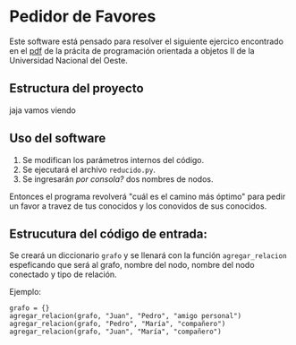 # Pedidor de Favores

Este software está pensado para resolver el siguiente ejercico encontrado en el [pdf](http://campusvirtual.uno.edu.ar/moodle/pluginfile.php/159506/mod_resource/content/2/TP%202.docx.pdf) de la prácita de programación orientada a objetos II  de la Universidad Nacional del Oeste.

## Estructura del proyecto 
jaja vamos viendo

## Uso del software 
1. Se modifican los parámetros internos del código.
2. Se ejecutará el archivo `reducido.py`.
3. Se ingresarán _por consola?_ dos nombres de nodos.

Entonces el programa revolverá "cuál es el camino más óptimo" para pedir un favor a travez de tus conocidos y los conovidos de sus conocidos.


## Estrucutura del código de entrada: 

Se creará un diccionario `grafo` y se llenará con la función `agregar_relacion` espeficando que será al grafo, nombre del nodo, nombre del nodo conectado y tipo de relación.


Ejemplo: 
```
grafo = {}
agregar_relacion(grafo, "Juan", "Pedro", "amigo personal")
agregar_relacion(grafo, "Pedro", "María", "compañero")
agregar_relacion(grafo, "Juan", "María", "compañero")
```
